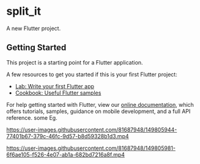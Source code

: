 # split_it

A new Flutter project.

## Getting Started

This project is a starting point for a Flutter application.

A few resources to get you started if this is your first Flutter project:

- [Lab: Write your first Flutter app](https://flutter.dev/docs/get-started/codelab)
- [Cookbook: Useful Flutter samples](https://flutter.dev/docs/cookbook)

For help getting started with Flutter, view our
[online documentation](https://flutter.dev/docs), which offers tutorials,
samples, guidance on mobile development, and a full API reference.
some Eg.



https://user-images.githubusercontent.com/81687948/149805944-77401b67-379c-46fc-9d57-b8d59328b1d3.mp4





https://user-images.githubusercontent.com/81687948/149805981-6f6ae105-f526-4e07-ab1a-682bd7216a8f.mp4


